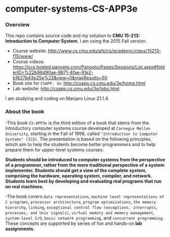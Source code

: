 # computer-systems-CS-APP3e

### Overview

This repo contains source code and my solution to **CMU 15-213: Introduction to
Computer System**. I am using the 2015 Fall version.  
- Course website: http://www.cs.cmu.edu/afs/cs/academic/class/15213-f15/www/  
- Course videos: https://scs.hosted.panopto.com/Panopto/Pages/Sessions/List.aspx#folderID=%22b96d90ae-9871-4fae-91e2-b1627b43e25e%22&view=0&maxResults=50
- Book site for `CSAPP: 3e`: http://csapp.cs.cmu.edu/3e/home.html
- Lab website: http://csapp.cs.cmu.edu/3e/labs.html.

I am studying and coding on Manjaro Linux 21.1.4.

### About the book

-This book `CS:APP3e` is the third edition of a book that stems from the introductory computer systems course developed at `Carnegie Mellon University`, starting in the Fall of 1998, called `"Introduction to Computer Systems" (ICS)`. The presentation is based on the following principles, which aim to help the students become better programmers and to help prepare them for upper-level systems courses:

**Students should be introduced to computer systems from the perspective of a programmer, rather from the more traditional perspective of a system implementer.
Students should get a view of the complete system, comprising the hardware, operating system, compiler, and network.
Students learn best by developing and evaluating real programs that run on real machines.**

-The book covers `data representations`, `machine level representations of C programs`, `processor architecture`, `program optimizations`, `the memory hierarchy`, `linking`, `exceptional control flow (exceptions, interrupts, processes, and Unix signals)`, `virtual memory and memory management`, `system-level I/O`, `basic network programming`, and `concurrent programming`. These concepts are supported by series of fun and hands-on **lab assignments**.
